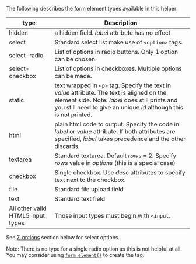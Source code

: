The following describes the form element types available in this helper:

type | Description
--- | ---
hidden | a hidden field. *label* attribute has no effect
select | Standard select list make use of `<option>` tags.
select-radio | List of options in radio buttons. Only 1 option can be chosen.
select-checkbox | List of options in checkboxes. Multiple options can be made.
static | text wrapped in `<p>` tag. Specify the text in *value* attribute. The text is aligned on the element side. Note: *label* does still prints and you still need to give an unique *id* although this is not printed.
html | plain html code to output. Specify the code in *label* or *value* attribute. If both attributes are specified, *label* takes precedence and the other discards.
textarea | Standard textarea. Default *rows* = 2. Specify *rows* value in *options* (this is a special case)
checkbox | Single checkbox. Use *desc* attributes to specify text next to the checkbox.
file| Standard file upload field
text | Standard text field
All other valid HTML5 input types | Those input types must begin with `<input`.

See [7. options](#7-options) section below for select options.

Note: There is no type for a single radio option as this is not helpful at all. You may consider using [`form_element()`](#form_element) to create the tag.